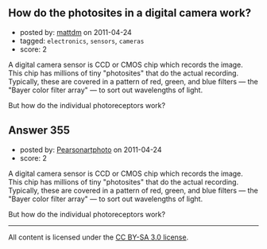 ## How do the photosites in a digital camera work?

- posted by: [mattdm](https://stackexchange.com/users/-1/172-mattdm) on 2011-04-24
- tagged: `electronics`, `sensors`, `cameras`
- score: 2

A digital camera sensor is CCD or CMOS chip which records the image. This chip has millions of tiny "photosites" that do the actual recording. Typically, these are covered in a pattern of red, green, and blue filters — the "Bayer color filter array" — to sort out wavelengths of light.

But how do the individual photoreceptors work?


## Answer 355

- posted by: [Pearsonartphoto](https://stackexchange.com/users/-1/67-pearsonartphoto) on 2011-04-24
- score: 2

A digital camera sensor is CCD or CMOS chip which records the image. This chip has millions of tiny "photosites" that do the actual recording. Typically, these are covered in a pattern of red, green, and blue filters — the "Bayer color filter array" — to sort out wavelengths of light.

But how do the individual photoreceptors work?



---

All content is licensed under the [CC BY-SA 3.0 license](https://creativecommons.org/licenses/by-sa/3.0/).
